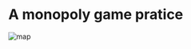 # A monopoly game pratice
![map](https://user-images.githubusercontent.com/72799965/125021300-ee2f3500-e0ac-11eb-84f7-e5a5b91b6633.png)

